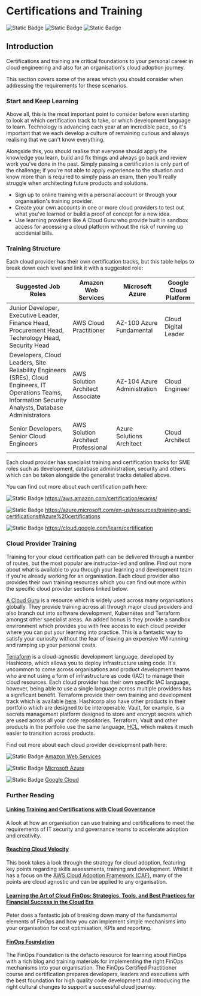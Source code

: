 # Certifications and Training

![Static Badge](https://img.shields.io/badge/Cloud%20Provider-AWS-orange) ![Static Badge](https://img.shields.io/badge/Cloud%20Provider-Azure-lightblue) ![Static Badge](https://img.shields.io/badge/Cloud%20Provider-Google%20Cloud-blue)

## Introduction

Certifications and training are critical foundations to your personal career in cloud engineering and also for an organisation's cloud adoption journey. 

This section covers some of the areas which you should consider when addressing the requirements for these scenarios.

### Start and Keep Learning
Above all, this is the most important point to consider before even starting to look at which certification track to take, or which development language to learn. Technology is advancing each year at an incredible pace, so it's important that we each develop a culture of remaining curious and always realising that we can't know everything.

Alongside this, you should realise that everyone should apply the knowledge you learn, build and fix things and always go back and review work you've done in the past. Simply passing a certification is only part of the challenge; if you're not able to apply experience to the situation and know more than is required to simply pass an exam, then you'll really struggle when architecting future products and solutions.

 - Sign up to online training with a personal account or through your organisation's training provider.
 - Create your own accounts in one or more cloud providers to test out what you've learned or build a proof of concept for a new idea.
 - Use learning providers like A Cloud Guru who provide built in sandbox access for accessing a cloud platform without the risk of running up accidental bills.

### Training Structure

Each cloud provider has their own certification tracks, but this table helps to break down each level and link it with a suggested role:

| Suggested Job Roles | Amazon Web Services | Microsoft Azure | Google Cloud Platform
|--|--|--|--|
|Junior Developer, Executive Leader, Finance Head, Procurement Head, Technology Head, Security Head| AWS Cloud Practitioner|AZ-100 Azure Fundamental|Cloud Digital Leader
|Developers, Cloud Leaders, Site Reliability Engineers (SREs), Cloud Engineers, IT Operations Teams, Information Security Analysts, Database Administrators|AWS Solution Architect Associate|AZ-104 Azure Administration|Cloud Engineer|
|Senior Developers, Senior Cloud Engineers|AWS Solution Architect Professional|Azure Solutions Architect|Cloud Architect|

Each cloud provider has specialist training and certification tracks for SME roles such as development, database administration, security and others which can be taken alongside the generalist tracks detailed above.

You can find out more about each certification path here:

![Static Badge](https://img.shields.io/badge/Cloud%20Provider-AWS-orange) https://aws.amazon.com/certification/exams/

![Static Badge](https://img.shields.io/badge/Cloud%20Provider-Azure-lightblue) https://azure.microsoft.com/en-us/resources/training-and-certifications#Azure%20certifications

![Static Badge](https://img.shields.io/badge/Cloud%20Provider-Google%20Cloud-blue) https://cloud.google.com/learn/certification

### Cloud Provider Training

Training for your cloud certification path can be delivered through a number of routes, but the most popular are instructor-led and online. Find out more about what is available to you through your learning and development team if you're already working for an organisation. Each cloud provider also provides their own training resources which you can find out more within the specific cloud provider sections linked below.

[A Cloud Guru](https://www.pluralsight.com/cloud-guru) is a resource which is widely used across many organisations globally. They provide training across all through major cloud providers and also branch out into software development, Kubernetes and Terraform amongst other specialist areas. An added bonus is they provide a sandbox environment which provides you with free access to each cloud provider where you can put your learning into practice. This is a fantastic way to satisfy your curiosity without the fear of leaving an expensive VM running and ramping up your personal costs.

[Terraform](https://terraform.io) is a cloud-agnostic development language, developed by Hashicorp, which allows you to deploy infrastructure using code. It's uncommon to come across organisations and product development teams who are not using a form of infrastructure as code (IAC) to manage their cloud resources. Each cloud provider has their own specific IAC language, however, being able to use a single language across multiple providers has a significant benefit. Terraform provide their own training and development track which is available [here](https://www.hashicorp.com/certification/terraform-associate?product_intent=terraform). Hashicorp also have other products in their portfolio which are designed to be interoperable. Vault, for example, is a secrets management platform designed to store and encrypt secrets which are used across all your code repositories. Terraform, Vault and other products in the portfolio use the same language, [HCL](https://developer.hashicorp.com/terraform/language), which makes it much easier to transition across products.

Find out more about each cloud provider development path here:

![Static Badge](https://img.shields.io/badge/Cloud%20Provider-AWS-orange) [Amazon Web Services](./AWS-Training.md)

![Static Badge](https://img.shields.io/badge/Cloud%20Provider-Azure-lightblue) [Microsoft Azure](./Azure-Training.md)

![Static Badge](https://img.shields.io/badge/Cloud%20Provider-Google%20Cloud-blue) [Google Cloud](./GCP-Training.md)

### Further Reading

#### [Linking Training and Certifications with Cloud Governance](https://www.linkedin.com/pulse/linking-training-certifications-cloud-governance-adam)
A look at how an organisation can use training and certifications to meet the requirements of IT security and governance teams to accelerate adoption and creativity.
#### [Reaching Cloud Velocity](https://amzn.to/3SuCIEa)
This book takes a look through the strategy for cloud adoption, featuring key points regarding skills assessments, training and development. Whilst it has a focus on the [AWS Cloud Adoption Framework (CAF)](https://aws.amazon.com/cloud-adoption-framework/), many of the points are cloud agnostic and can be applied to any organisation.

#### [Learning the Art of Cloud FinOps: Strategies, Tools, and Best Practices for Financial Success in the Cloud Era](https://amzn.to/40oaMEe)
Peter does a fantastic job of breaking down many of the fundamental elements of FinOps and how you can implement simple mechanisms into your organisation for cost optimisation, KPIs and reporting. 

#### [FinOps Foundation](https://www.finops.org/)
The FinOps Foundation is the defacto resource for learning about FinOps with a rich blog and training materials for implementing the right FinOps mechanisms into your organisation. The FinOps Certified Practitioner course and certification prepares developers, leaders and executives with the best foundation for high quality code development and introducing the right cultural changes to support a successful cloud journey.
